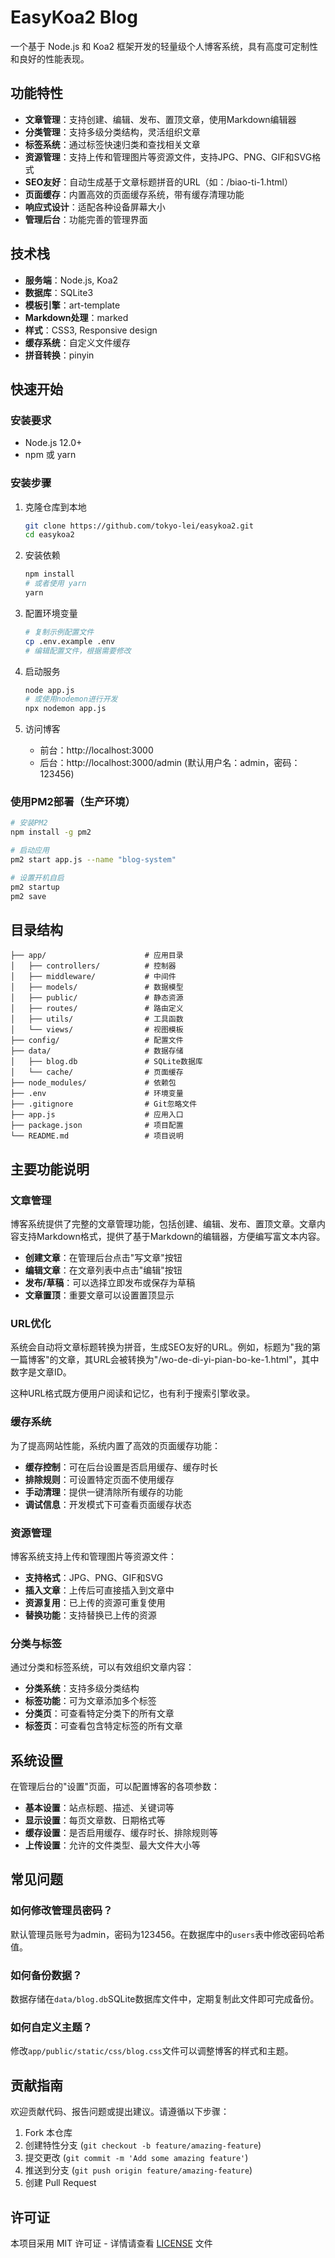 # EasyKoa2 Blog

一个基于 Node.js 和 Koa2 框架开发的轻量级个人博客系统，具有高度可定制性和良好的性能表现。

## 功能特性

- **文章管理**：支持创建、编辑、发布、置顶文章，使用Markdown编辑器
- **分类管理**：支持多级分类结构，灵活组织文章
- **标签系统**：通过标签快速归类和查找相关文章
- **资源管理**：支持上传和管理图片等资源文件，支持JPG、PNG、GIF和SVG格式
- **SEO友好**：自动生成基于文章标题拼音的URL（如：/biao-ti-1.html）
- **页面缓存**：内置高效的页面缓存系统，带有缓存清理功能
- **响应式设计**：适配各种设备屏幕大小
- **管理后台**：功能完善的管理界面

## 技术栈

- **服务端**：Node.js, Koa2
- **数据库**：SQLite3
- **模板引擎**：art-template
- **Markdown处理**：marked
- **样式**：CSS3, Responsive design
- **缓存系统**：自定义文件缓存
- **拼音转换**：pinyin

## 快速开始

### 安装要求

- Node.js 12.0+
- npm 或 yarn

### 安装步骤

1. 克隆仓库到本地
   ```bash
   git clone https://github.com/tokyo-lei/easykoa2.git
   cd easykoa2
   ```

2. 安装依赖
   ```bash
   npm install
   # 或者使用 yarn
   yarn
   ```

3. 配置环境变量
   ```bash
   # 复制示例配置文件
   cp .env.example .env
   # 编辑配置文件，根据需要修改
   ```

4. 启动服务
   ```bash
   node app.js
   # 或使用nodemon进行开发
   npx nodemon app.js
   ```

5. 访问博客
   - 前台：http://localhost:3000
   - 后台：http://localhost:3000/admin (默认用户名：admin，密码：123456)

### 使用PM2部署（生产环境）

```bash
# 安装PM2
npm install -g pm2

# 启动应用
pm2 start app.js --name "blog-system"

# 设置开机自启
pm2 startup
pm2 save
```

## 目录结构

```
├── app/                      # 应用目录
│   ├── controllers/          # 控制器
│   ├── middleware/           # 中间件
│   ├── models/               # 数据模型
│   ├── public/               # 静态资源
│   ├── routes/               # 路由定义
│   ├── utils/                # 工具函数
│   └── views/                # 视图模板
├── config/                   # 配置文件
├── data/                     # 数据存储
│   ├── blog.db               # SQLite数据库
│   └── cache/                # 页面缓存
├── node_modules/             # 依赖包
├── .env                      # 环境变量
├── .gitignore                # Git忽略文件
├── app.js                    # 应用入口
├── package.json              # 项目配置
└── README.md                 # 项目说明
```

## 主要功能说明

### 文章管理

博客系统提供了完整的文章管理功能，包括创建、编辑、发布、置顶文章。文章内容支持Markdown格式，提供了基于Markdown的编辑器，方便编写富文本内容。

- **创建文章**：在管理后台点击"写文章"按钮
- **编辑文章**：在文章列表中点击"编辑"按钮
- **发布/草稿**：可以选择立即发布或保存为草稿
- **文章置顶**：重要文章可以设置置顶显示

### URL优化

系统会自动将文章标题转换为拼音，生成SEO友好的URL。例如，标题为"我的第一篇博客"的文章，其URL会被转换为"/wo-de-di-yi-pian-bo-ke-1.html"，其中数字是文章ID。

这种URL格式既方便用户阅读和记忆，也有利于搜索引擎收录。

### 缓存系统

为了提高网站性能，系统内置了高效的页面缓存功能：

- **缓存控制**：可在后台设置是否启用缓存、缓存时长
- **排除规则**：可设置特定页面不使用缓存
- **手动清理**：提供一键清除所有缓存的功能
- **调试信息**：开发模式下可查看页面缓存状态

### 资源管理

博客系统支持上传和管理图片等资源文件：

- **支持格式**：JPG、PNG、GIF和SVG
- **插入文章**：上传后可直接插入到文章中
- **资源复用**：已上传的资源可重复使用
- **替换功能**：支持替换已上传的资源

### 分类与标签

通过分类和标签系统，可以有效组织文章内容：

- **分类系统**：支持多级分类结构
- **标签功能**：可为文章添加多个标签
- **分类页**：可查看特定分类下的所有文章
- **标签页**：可查看包含特定标签的所有文章

## 系统设置

在管理后台的"设置"页面，可以配置博客的各项参数：

- **基本设置**：站点标题、描述、关键词等
- **显示设置**：每页文章数、日期格式等
- **缓存设置**：是否启用缓存、缓存时长、排除规则等
- **上传设置**：允许的文件类型、最大文件大小等

## 常见问题

### 如何修改管理员密码？

默认管理员账号为admin，密码为123456。在数据库中的`users`表中修改密码哈希值。

### 如何备份数据？

数据存储在`data/blog.db`SQLite数据库文件中，定期复制此文件即可完成备份。

### 如何自定义主题？

修改`app/public/static/css/blog.css`文件可以调整博客的样式和主题。

## 贡献指南

欢迎贡献代码、报告问题或提出建议。请遵循以下步骤：

1. Fork 本仓库
2. 创建特性分支 (`git checkout -b feature/amazing-feature`)
3. 提交更改 (`git commit -m 'Add some amazing feature'`)
4. 推送到分支 (`git push origin feature/amazing-feature`)
5. 创建 Pull Request

## 许可证

本项目采用 MIT 许可证 - 详情请查看 [LICENSE](LICENSE) 文件
